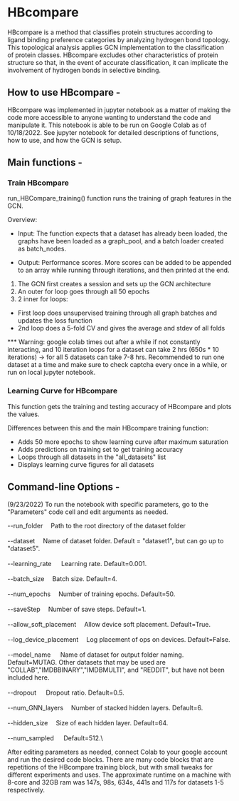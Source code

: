 # HBcompare

HBcompare is a method that classifies protein structures according to ligand binding preference categories by analyzing hydrogen bond topology. This topological analysis applies GCN implementation to the classification of protein classes. HBcompare excludes other characteristics of protein structure so that, in the event of accurate classification, it can implicate the involvement of hydrogen bonds in selective binding.

## How to use HBcompare -
HBcompare was implemented in jupyter notebook as a matter of making the code more accessible to anyone wanting to understand the code and manipulate it. This notebook is able to be run on Google Colab as of 10/18/2022. See jupyter notebook for detailed descriptions of functions, how to use, and how the GCN is setup.


## Main functions -

### Train HBcompare

run_HBCompare_training() function runs the training of graph features in the GCN. 

Overview:
- Input: The function expects that a dataset has already been loaded, the graphs have been loaded as a graph_pool, and a batch loader created as batch_nodes.

- Output: Performance scores. More scores can be added to be appended to an array while running through iterations, and then printed at the end.

1. The GCN first creates a session and sets up the GCN architecture
2. An outer for loop goes through all 50 epochs
3. 2 inner for loops:
  - First loop does unsupervised training through all graph batches and updates the loss function
  - 2nd loop does a 5-fold CV and gives the average and stdev of all folds

*** Warning: google colab times out after a while if not constantly interacting, and 10 iteration loops for a dataset can take 2 hrs (650s * 10 iterations) -> for all 5 datasets can take 7-8 hrs. Recommended to run one dataset at a time and make sure to check captcha every once in a while, or run on local jupyter notebook.

### Learning Curve for HBcompare

This function gets the training and testing accuracy of HBcompare and plots the values.

Differences between this and the main HBcompare training function:

- Adds 50 more epochs to show learning curve after maximum saturation
- Adds predictions on training set to get training accuracy
- Loops through all datasets in the "all_datasets" list
- Displays learning curve figures for all datasets

## Command-line Options - 

(9/23/2022)
To run the notebook with specific parameters, go to the "Parameters" code cell and edit arguments as needed.

--run_folder&emsp; 		Path to the root directory of the dataset folder \
\
--dataset&emsp; 			Name of dataset folder. Default = "dataset1", but can go up to "dataset5". \
\
--learning_rate	&emsp; 	Learning rate. Default=0.001.\
\
--batch_size&emsp; 		Batch size. Default=4.\
\
--num_epochs&emsp; 		Number of training epochs. Default=50.\
\
--saveStep&emsp; 			Number of save steps. Default=1.\
\
--allow_soft_placement&emsp; 
					Allow device soft placement. Default=True.\
					\
--log_device_placement&emsp; 
					Log placement of ops on devices. Default=False.\
					\
--model_name	&emsp; 	Name of dataset for output folder naming. Default=MUTAG. Other datasets that may be used are "COLLAB","IMDBBINARY","IMDBMULTI", and "REDDIT", but have not been included here.\
\
--dropout	&emsp; 		Dropout ratio. Default=0.5.\
\
--num_GNN_layers&emsp; 	Number of stacked hidden layers. Default=6.\
\
--hidden_size&emsp; 		Size of each hidden layer. Default=64.\
\
--num_sampled	&emsp; 	Default=512.\

After editing parameters as needed, connect Colab to your google account and run the desired code blocks. There are many code blocks that are repetitions of the HBcompare training block, but with small tweaks for different experiments and uses. The approximate runtime on a machine with 8-core and 32GB ram was 147s, 98s, 634s, 441s and 117s for datasets 1-5 respectively.
